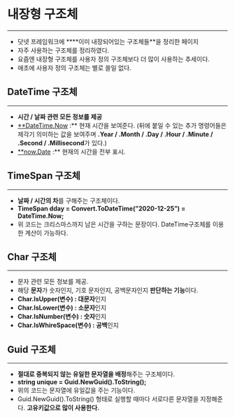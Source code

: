 # 내장형 구조체

---

- 닷넷 프레임워크에 ****이미 내장되어있는 구조체들**을 정리한 페이지
- 자주 사용하는 구조체를 정리하였다.
- 요즘엔 내장형 구조체를 사용자 정의 구조체보다 더 많이 사용하는 추세이다.
- 애초에 사용자 정의 구조체는 별로 쓸일 없다.

## DateTime 구조체

---

- **시간 / 날짜 관련 모든 정보를 제공**
- [**DateTime.Now](http://DateTime.Now) :** 현재 시간을 보여준다. (뒤에 붙일 수 있는 추가 명령어들은 제각기 의미하는 값을 보여주며 **.Year / .Month / .Day / .Hour / .Minute / .Second / .Millisecond**가 있다.)
- [**now.Date](http://now.Date) :** 현재의 시간을 전부 표시.

## TimeSpan 구조체

---

- **날짜 / 시간의 차**를 구해주는 구조체이다.
- **TimeSpan dday = Convert.ToDateTime(”2020-12-25”) = DateTime.Now;**
- 위 코드는 크리스마스까지 남은 시간을 구하는 문장이다. DateTime구조체를 이용한 계산이 가능하다.

## Char 구조체

---

- 문자 관련 모든 정보를 제공.
- 해당 **문자**가 숫자인지, 기호 문자인지, 공백문자인지 **판단하는 기능**이다.
- **Char.IsUpper(변수) : 대문자**인지
- **Char.IsLower(변수) : 소문자**인지
- **Char.IsNumber(변수) : 숫자**인지
- **Char.IsWhireSpace(변수) : 공백**인지

## Guid 구조체

---

- **절대로 중복되지 않는 유일한 문자열을 배정**해주는 구조체이다.
- **string unique = Guid.NewGuid().ToString();**
- 위의 코드는 문자열에 유일값을 주는 기능이다.
- Guid.NewGuid().ToString() 형태로 실행할 때마다 서로다른 문자열을 지정해준다. **고유키값으로 많이 사용한다.**